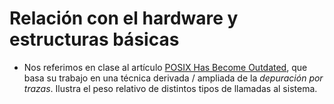# Relación con el hardware y estructuras básicas

- Nos referimos en clase al artículo
  [POSIX Has Become Outdated](http://www.cs.columbia.edu/~vatlidak/resources/POSIXmagazine.pdf),
  que basa su trabajo en una técnica derivada / ampliada de la
  _depuración por trazas_. Ilustra el peso relativo de distintos tipos
  de llamadas al sistema.
